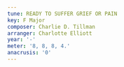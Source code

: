 ```yaml
---
tune: READY TO SUFFER GRIEF OR PAIN
key: F Major
composer: Charlie D. Tillman
arranger: Charlotte Elliott
year: '-'
meter: '8, 8, 8, 4.'
anacrusis: '0'
---
```

